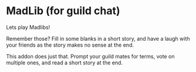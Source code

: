 # MadLib (for guild chat)

Lets play Madlibs!

Remember those?  Fill in some blanks in a short story, and have a laugh with your friends as the story makes no sense at the end.

This addon does just that.  Prompt your guild mates for terms, vote on multiple ones, and read a short story at the end.
